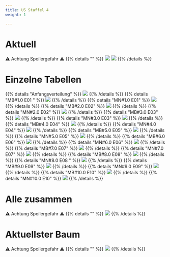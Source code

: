 ```yaml
---
title: US Staffel 4
weight: 1

---
```

# Aktuell
:warning: Achtung Spoilergefahr :warning:
{{% details "" %}}
![](/sim-ayto/us04/us04_tab.png)
![](/sim-ayto/us04/us04_sum.png)
{{% /details %}}
# Einzelne Tabellen
{{% details "Anfangsverteilung" %}}
![](/sim-ayto/us04/us04_0.png)
{{% /details %}}
{{% details "MB#1.0 E01 " %}}
![](/sim-ayto/us04/us04_1.png)
{{% /details %}}
{{% details "MN#1.0 E01" %}}
![](/sim-ayto/us04/us04_2.png)
{{% /details %}}
{{% details "MB#2.0 E02" %}}
![](/sim-ayto/us04/us04_3.png)
{{% /details %}}
{{% details "MN#2.0 E02" %}}
![](/sim-ayto/us04/us04_4.png)
{{% /details %}}
{{% details "MB#3.0 E03" %}}
![](/sim-ayto/us04/us04_5.png)
{{% /details %}}
{{% details "MN#3.0 E03" %}}
![](/sim-ayto/us04/us04_6.png)
{{% /details %}}
{{% details "MB#4.0 E04" %}}
![](/sim-ayto/us04/us04_7.png)
{{% /details %}}
{{% details "MN#4.0 E04" %}}
![](/sim-ayto/us04/us04_8.png)
{{% /details %}}
{{% details "MB#5.0 E05" %}}
![](/sim-ayto/us04/us04_9.png)
{{% /details %}}
{{% details "MN#5.0 E05" %}}
![](/sim-ayto/us04/us04_10.png)
{{% /details %}}
{{% details "MB#6.0 E06" %}}
![](/sim-ayto/us04/us04_11.png)
{{% /details %}}
{{% details "MN#6.0 E06" %}}
![](/sim-ayto/us04/us04_12.png)
{{% /details %}}
{{% details "MB#7.0 E07" %}}
![](/sim-ayto/us04/us04_13.png)
{{% /details %}}
{{% details "MN#7.0 E07" %}}
![](/sim-ayto/us04/us04_14.png)
{{% /details %}}
{{% details "MB#8.0 E08" %}}
![](/sim-ayto/us04/us04_15.png)
{{% /details %}}
{{% details "MN#8.0 E08 " %}}
![](/sim-ayto/us04/us04_16.png)
{{% /details %}}
{{% details "MB#9.0 E09" %}}
![](/sim-ayto/us04/us04_17.png)
{{% /details %}}
{{% details "MN#9.0 E09" %}}
![](/sim-ayto/us04/us04_18.png)
{{% /details %}}
{{% details "MB#10.0 E10" %}}
![](/sim-ayto/us04/us04_19.png)
{{% /details %}}
{{% details "MN#10.0 E10" %}}
![](/sim-ayto/us04/us04_20.png)
{{% /details %}}
# Alle zusammen
:warning: Achtung Spoilergefahr :warning:
{{% details "" %}}
![](/sim-ayto/us04/us04.col.png)
{{% /details %}}
# Aktuellster Baum
:warning: Achtung Spoilergefahr :warning:
{{% details "" %}}
![](/sim-ayto/us04/us04.png)
{{% /details %}}
